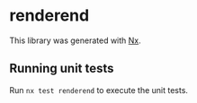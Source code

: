 # renderend

This library was generated with [Nx](https://nx.dev).

## Running unit tests

Run `nx test renderend` to execute the unit tests.
